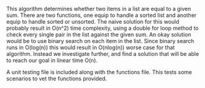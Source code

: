This algorithm determines whether two items in a list are equal to a given sum. There are two functions, one equip to handle a sorted list
and another equip to handle sorted or unsorted. The naive solution for this would probably result in O(n^2) time complexity, using a double
for loop method to check every single pair in the list against the given sum. An okay solution would be to use binary search on each item in
the list. Since binary search runs in O(log(n)) this would result in O(nlog(n)) worse case for that algorithm. Instead we investigate further,
and find a solution that will be able to reach our goal in linear time O(n).

A unit testing file is included along with the functions file. This tests some scenarios to vet the functions provided.